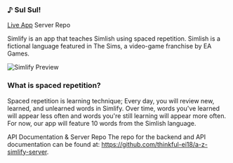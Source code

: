 ### ♪ Sul Sul!
[Live App](https://simlify.herokuapp.com/)
Server Repo

Simlify is an app that teaches Simlish using spaced repetition. Simlish is a fictional language featured in The Sims, a video-game franchise by EA Games.

![Simlify Preview](https://res.cloudinary.com/adriantoddross/image/upload/v1530590355/simlify_preview.gif)

### What is spaced repetition?
Spaced repetition is learning technique; Every day, you will review new, learned, and unlearned words in Simlify. Over time, words you've learned will appear less often and words you're still learning will appear more often. For now, our app will feature 10 words from the Simlish language.

API Documentation & Server Repo
The repo for the backend and API documentation can be found at: https://github.com/thinkful-ei18/a-z-simlify-server.
